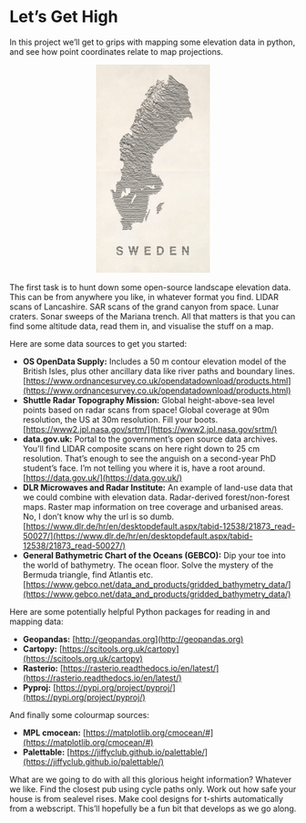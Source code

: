 # Let’s Get High

In this project we’ll get to grips with mapping some elevation data in python, and see how point coordinates relate to map projections.

<div align="center">
<img src="sweden_contour_graphic.jpeg" alt="Contour map of Sweden" width=200px>
</div>

The first task is to hunt down some open-source landscape elevation data. This can be from anywhere you like, in whatever format you find. LIDAR scans of Lancashire. SAR scans of the grand canyon from space. Lunar craters. Sonar sweeps of the Mariana trench. All that matters is that you can find some altitude data, read them in, and visualise the stuff on a map.

Here are some data sources to get you started:
* **OS OpenData Supply:** Includes a 50 m contour elevation model of the British Isles, plus other ancillary data like river paths and boundary lines.
[https://www.ordnancesurvey.co.uk/opendatadownload/products.html](https://www.ordnancesurvey.co.uk/opendatadownload/products.html)
* **Shuttle Radar Topography Mission:** Global height-above-sea level points based on radar scans from space! Global coverage at 90m resolution, the US at 30m resolution. Fill your boots.
[https://www2.jpl.nasa.gov/srtm/](https://www2.jpl.nasa.gov/srtm/)
* **data.gov.uk:** Portal to the government’s open source data archives. You’ll find LIDAR composite scans on here right down to 25 cm resolution. That’s enough to see the anguish on a second-year PhD student’s face. I’m not telling you where it is, have a root around.
[https://data.gov.uk/](https://data.gov.uk/)
* **DLR Microwaves and Radar Institute:** An example of land-use data that we could combine with elevation data. Radar-derived forest/non-forest maps. Raster map information on tree coverage and urbanised areas. No, I don’t know why the url is so dumb.
[https://www.dlr.de/hr/en/desktopdefault.aspx/tabid-12538/21873_read-50027/](https://www.dlr.de/hr/en/desktopdefault.aspx/tabid-12538/21873_read-50027/)
* **General Bathymetric Chart of the Oceans (GEBCO):** Dip your toe into the world of bathymetry. The ocean floor. Solve the mystery of the Bermuda triangle, find Atlantis etc.
[https://www.gebco.net/data_and_products/gridded_bathymetry_data/](https://www.gebco.net/data_and_products/gridded_bathymetry_data/)

Here are some potentially helpful Python packages for reading in and mapping data:
* **Geopandas:** [http://geopandas.org](http://geopandas.org)
* **Cartopy:** [https://scitools.org.uk/cartopy](https://scitools.org.uk/cartopy)
* **Rasterio:** [https://rasterio.readthedocs.io/en/latest/](https://rasterio.readthedocs.io/en/latest/)
* **Pyproj:** [https://pypi.org/project/pyproj/](https://pypi.org/project/pyproj/)

And finally some colourmap sources:
* **MPL cmocean:** [https://matplotlib.org/cmocean/#](https://matplotlib.org/cmocean/#)
* **Palettable:** [https://jiffyclub.github.io/palettable/](https://jiffyclub.github.io/palettable/)

What are we going to do with all this glorious height information? Whatever we like. Find the closest pub using cycle paths only. Work out how safe your house is from sealevel rises. Make cool designs for t-shirts automatically from a webscript. This’ll hopefully be a fun bit that develops as we go along.
